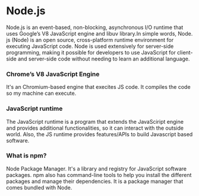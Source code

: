 # Node.js

Node.js is an event-based, non-blocking, asynchronous I/O runtime that uses Google’s V8 JavaScript engine and libuv library.In simple words, Node. js (Node) is an open source, cross-platform runtime environment for executing JavaScript code. Node is used extensively for server-side programming, making it possible for developers to use JavaScript for client-side and server-side code without needing to learn an additional language.

### Chrome’s V8 JavaScript Engine
It's an Chromium-based engine that execites JS code. It compiles the code so my machine can execute. 

### JavaScript runtime
The JavaScript runtime is a program that extends the JavaSciript engine and provides additional functionalities, so it can interact with the outside world. Also, the JS runtime provides features/APIs to build Javascript based software.

### What is npm?
 Node Package Manager. It's a library and registry for JavaScript software packages. npm also has command-line tools to help you install the different packages and manage their dependencies. It is a package manager that comes bundled with Node.
